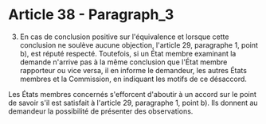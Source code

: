# Article 38 - Paragraph_3

3. En cas de conclusion positive sur l'équivalence et lorsque cette conclusion ne soulève aucune objection, l'article 29, paragraphe 1, point b), est réputé respecté. Toutefois, si un État membre examinant la demande n'arrive pas à la même conclusion que l'État membre rapporteur ou vice versa, il en informe le demandeur, les autres États membres et la Commission, en indiquant les motifs de ce désaccord.

Les États membres concernés s'efforcent d'aboutir à un accord sur le point de savoir s'il est satisfait à l'article 29, paragraphe 1, point b). Ils donnent au demandeur la possibilité de présenter des observations.